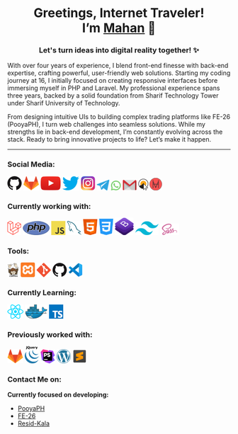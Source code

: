 <h1 align="center">Greetings, Internet Traveler! <br> I’m <a href="https://mahanman.ir">Mahan</a> 🚀</h1>
<h3 align="center">Let's turn ideas into digital reality together! ✨</h3>



<!-- Transforming Ideas into Digital Magic ! -->

With over four years of experience, I blend front-end finesse with back-end expertise, crafting powerful, user-friendly web solutions. Starting my coding journey at 16, I initially focused on creating responsive interfaces before immersing myself in PHP and Laravel. My professional experience spans three years, backed by a solid foundation from Sharif Technology Tower under Sharif University of Technology.

From designing intuitive UIs to building complex trading platforms like FE-26 (PooyaPH), I turn web challenges into seamless solutions. While my strengths lie in back-end development, I’m constantly evolving across the stack. Ready to bring innovative projects to life? Let’s make it happen.






---

<h3 align="left">Social Media:</h3>

[![GitHub](icons/github.png)](https://github.com/MahanManouchehri)
[![GitLab](icons/gitlab.png)](https://gitlab.com/mahan.m.o.app)
[![YouTube](icons/youtube.png)](https://www.youtube.com/@Damavand-it)
[![Twitter](icons/twitter.png)](https://x.com/MahanManouchehr)
[![Instagram](icons/instagram.png)](https://www.instagram.com/mhn.man)
<a href="https://t.me/mahan_mann" title="Telegram"><img width="28px" src="icons/telegram.png" /></a>
<a href="https://api.whatsapp.com/send?phone=989123336474" title="Whatsapp"><img width="22px" src="icons/whatsapp.png" /></a>
<a href="mailto: mahan.manouchehri.dev@gmail.com" title="Email"><img width="32px" src="icons/gmail.png" /></a>
<a href="https://damavand-it.com/" title="Damavand"><img width="22px" src="icons/damavand.png" /></a>
<a href="https://mahanman.ir/" title="WebSite"><img width="28px" src="icons/site.png" /></a>


<h3 align="left">Currently working with:</h3>

<a href="https://laravel.com/" title="Laravel"><img src="icons/laravel.png" /></a>
<a href="https://www.php.net/" title="PHP"><img src="icons/php.png" /></a>
<a href="https://en.wikipedia.org/wiki/JavaScript" title="JavaScript"><img src="icons/javascript.png" /></a>
<a href="https://www.mysql.com/" title="MySQL"><img src="icons/mysql.png" /></a>
<a href="https://en.wikipedia.org/wiki/HTML" title="html"><img width="32px" src="icons/html.png" /></a>
<a href="https://en.wikipedia.org/wiki/css" title="css"><img width="32px" src="icons/css.png" /></a>
<a href="https://getbootstrap.com/" title="bootstrap"><img width="42px" src="icons/bootstrap.png" /></a>
<a href="https://tailwindcss.com/" title="tailwind"><img width="52px" src="icons/tailwind.png" /></a>
<a href="https://sass-lang.com/" title="sass"><img width="42px" src="icons/sass.png" /></a>

<h3 align="left">Tools:</h3>

<a href="https://getcomposer.org/" title="Composer"><img src="icons/composer.png" /></a>
<a href="https://www.apachefriends.org/" title="xampp"><img width="32px" src="icons/xampp.svg" /></a>
<a href="https://git-scm.com/" title="Git"><img src="icons/git.png" /></a>
<a href="https://github.com/" title="GitHub"><img src="icons/github.png" /></a>
<a href="https://code.visualstudio.com/" title="Visual Studio Code"><img src="icons/vscode.png" /></a>

<h3 align="left">Currently Learning:</h3>

<a href="https://reactjs.org/" title="React"><img src="icons/react.png" /></a>
<a href="https://www.docker.com/" title="Docker"><img src="icons/docker.png" /></a>
<a href="https://www.typescriptlang.org/" title="TypeScript"><img src="icons/typescript.png" /></a>

<h3 align="left">Previously worked with:</h3>

<a href="https://gitlab.com/" title="GitLab"><img src="icons/gitlab.png" /></a>
<a href="https://www.jquery.com/" title="jquery"><img width="32px" src="icons/jquery.png" /></a>
<a href="https://www.jetbrains.com/phpstorm/" title="PHPStorm"><img src="icons/phpstorm.png" /></a>
<a href="https://wordpress.org/" title="WordPress"><img src="icons/wordpress.png" /></a>
<a href="https://sublime.com/" title="sublime"><img width="32px" src="icons/sublime.png" /></a>

<h3 align="left">Contact Me on:</h3>


**Currently focused on developing:**

- [PooyaPH](https://pooyaph.com/)
- [FE-26](https://FE-26.ir/)
- [Resid-Kala](https://resid-kala.ir/)







